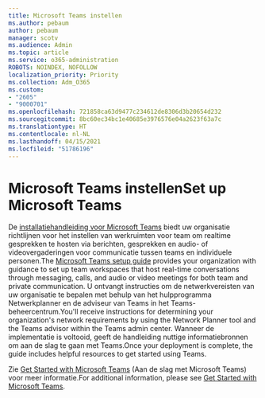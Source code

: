 ```yaml
---
title: Microsoft Teams instellen
ms.author: pebaum
author: pebaum
manager: scotv
ms.audience: Admin
ms.topic: article
ms.service: o365-administration
ROBOTS: NOINDEX, NOFOLLOW
localization_priority: Priority
ms.collection: Adm_O365
ms.custom:
- "2605"
- "9000701"
ms.openlocfilehash: 721858ca63d9477c234612de8306d3b20654d232
ms.sourcegitcommit: 8bc60ec34bc1e40685e3976576e04a2623f63a7c
ms.translationtype: HT
ms.contentlocale: nl-NL
ms.lasthandoff: 04/15/2021
ms.locfileid: "51786196"
---
```

# <a name="set-up-microsoft-teams"></a><span data-ttu-id="2fa44-102">Microsoft Teams instellen</span><span class="sxs-lookup"><span data-stu-id="2fa44-102">Set up Microsoft Teams</span></span>

<span data-ttu-id="2fa44-103">De  [installatiehandleiding voor Microsoft Teams](https://aka.ms/teamsguidance) biedt uw organisatie richtlijnen voor het instellen van werkruimten voor team om realtime gesprekken te hosten via berichten, gesprekken en audio- of videovergaderingen voor communicatie tussen teams en individuele personen.</span><span class="sxs-lookup"><span data-stu-id="2fa44-103">The  [Microsoft Teams setup guide](https://aka.ms/teamsguidance)  provides your organization with guidance to set up team workspaces that host real-time conversations through messaging, calls, and audio or video meetings for both team and private communication.</span></span> <span data-ttu-id="2fa44-104">U ontvangt instructies om de netwerkvereisten van uw organisatie te bepalen met behulp van het hulpprogramma Netwerkplanner en de adviseur van Teams in het Teams-beheercentrum.</span><span class="sxs-lookup"><span data-stu-id="2fa44-104">You'll receive instructions for determining your organization's network requirements by using the Network Planner tool and the Teams advisor within the Teams admin center.</span></span> <span data-ttu-id="2fa44-105">Wanneer de implementatie is voltooid, geeft de handleiding nuttige informatiebronnen om aan de slag te gaan met Teams.</span><span class="sxs-lookup"><span data-stu-id="2fa44-105">Once your deployment is complete, the guide includes helpful resources to get started using Teams.</span></span>

<span data-ttu-id="2fa44-106">Zie [Get Started with Microsoft Teams](https://docs.microsoft.com/microsoftteams/get-started-with-teams-quick-start) (Aan de slag met Microsoft Teams) voor meer informatie.</span><span class="sxs-lookup"><span data-stu-id="2fa44-106">For additional information, please see [Get Started with Microsoft Teams](https://docs.microsoft.com/microsoftteams/get-started-with-teams-quick-start).</span></span>
